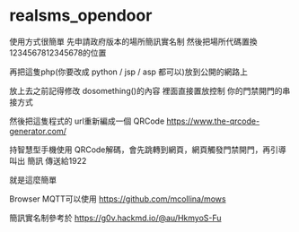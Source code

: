 # realsms_opendoor

使用方式很簡單
先申請政府版本的場所簡訊實名制
然後把場所代碼置換1234567812345678的位置

再把這隻php(你要改成 python / jsp / asp 都可以)放到公開的網路上

放上去之前記得修改 dosomething()的內容
裡面直接置放控制 你的門禁開門的串接方式

然後把這隻程式的 url重新編成一個 QRCode
https://www.the-qrcode-generator.com/

持智慧型手機使用 QRCode解碼，會先跳轉到網頁，網頁觸發門禁開門，再引導叫出 簡訊 傳送給1922

就是這麼簡單

Browser MQTT可以使用
https://github.com/mcollina/mows

簡訊實名制參考於
https://g0v.hackmd.io/@au/HkmyoS-Fu

